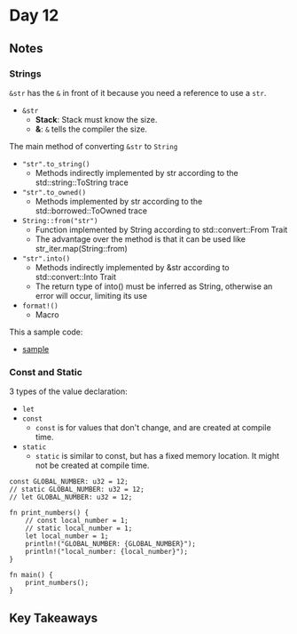 # Day 12

## Notes

### Strings

`&str` has the `&` in front of it because you need a reference to use a `str`.

- `&str`
  - **Stack**: Stack must know the size.
  - **&**: `&` tells the compiler the size.

The main method of converting `&str` to `String`

- `"str".to_string()`
  - Methods indirectly implemented by str according to the std::string::ToString trace
- `"str".to_owned()`
  - Methods implemented by str according to the std::borrowed::ToOwned trace
- `String::from("str")`
  - Function implemented by String according to std::convert::From<T> Trait
  - The advantage over the method is that it can be used like str_iter.map(String::from)
- `"str".into()`
  - Methods indirectly implemented by &str according to std::convert::Into<T> Trait
  - The return type of into() must be inferred as String, otherwise an error will occur, limiting its use
- `format!()`
  - Macro

This a sample code:

- [sample](./day012.rs)

### Const and Static

3 types of the value declaration:

- `let`
- `const`
  - `const` is for values that don't change, and are created at compile time.
- `static`
  - `static` is similar to const, but has a fixed memory location. It might not be created at compile time.

```rusr
const GLOBAL_NUMBER: u32 = 12;
// static GLOBAL_NUMBER: u32 = 12;
// let GLOBAL_NUMBER: u32 = 12;

fn print_numbers() {
    // const local_number = 1;
    // static local_number = 1;
    let local_number = 1;
    println!("GLOBAL_NUMBER: {GLOBAL_NUMBER}");
    println!("local_number: {local_number}");
}

fn main() {
    print_numbers();
}
```

## Key Takeaways
